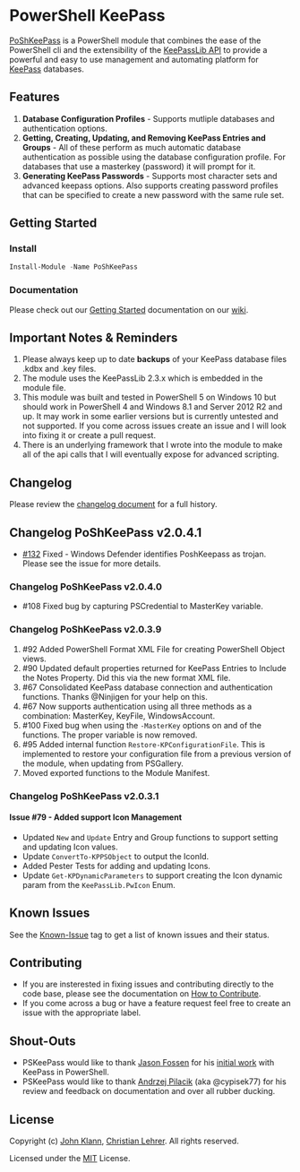 # PowerShell KeePass
[PoShKeePass](https://www.powershellgallery.com/packages/PoShKeePass) is a PowerShell module that combines the ease of the PowerShell cli and the extensibility of the [KeePassLib API](http://keepass.info/help/v2/setup.html) to provide a powerful and easy to use management and automating platform for [KeePass](http://keepass.info/) databases.

## Features
1. **Database Configuration Profiles** - Supports mutliple databases and authentication options.
2. **Getting, Creating, Updating, and Removing KeePass Entries and Groups** - All of these perform as much automatic database authentication as possible using the database configuration profile. For databases that use a masterkey (password) it will prompt for it.
3. **Generating KeePass Passwords** - Supports most character sets and advanced keepass options. Also supports creating password profiles that can be specified to create a new password with the same rule set.

## Getting Started

### Install
```powershell
Install-Module -Name PoShKeePass
```

### Documentation
Please check out our [Getting Started](https://github.com/PSKeePass/PoShKeePass/wiki/Getting-Started) documentation on our [wiki](https://github.com/PSKeePass/PoShKeePass/wiki).

## Important Notes & Reminders
1. Please always keep up to date **backups** of your KeePass database files .kdbx and .key files.
2. The module uses the KeePassLib 2.3.x which is embedded in the module file.
3. This module was built and tested in PowerShell 5 on Windows 10 but should work in PowerShell 4 and Windows 8.1 and Server 2012 R2 and up. It may work in some earlier versions but is currently untested and not supported. If you come across issues create an issue and I will look into fixing it or create a pull request.
4. There is an underlying framework that I wrote into the module to make all of the api calls that I will eventually expose for advanced scripting.

## Changelog
Please review the [changelog document](https://github.com/PSKeePass/PoShKeePass/blob/master/changelog.md) for a full history.

## Changelog PoShKeePass v2.0.4.1
* [#132](https://github.com/PSKeePass/PoShKeePass/issues/132) Fixed - Windows Defender identifies PoshKeepass as trojan. Please see the issue for more details.

### Changelog PoShKeePass v2.0.4.0
* #108 Fixed bug by capturing PSCredential to MasterKey variable.

### Changelog PoShKeePass v2.0.3.9

1. #92 Added PowerShell Format XML File for creating PowerShell Object views.
2. #90 Updated default properties returned for KeePass Entries to Include the Notes Property. Did this via the new format XML file.
3. #67 Consolidated KeePass database connection and authentication functions. Thanks @Ninjigen for your help on this.
4. #67 Now supports authentication using all three methods as a combination: MasterKey, KeyFile, WindowsAccount. 
5. #100 Fixed bug when using the `-MasterKey` options on and of the functions. The proper variable is now removed.
6. #95 Added internal function `Restore-KPConfigurationFile`. This is implemented to restore your configuration file from a previous version of the module, when updating from PSGallery.
7. Moved exported functions to the Module Manifest.

### Changelog PoShKeePass v2.0.3.1

#### Issue #79 - Added support Icon Management
* Updated `New` and `Update` Entry and Group functions to support setting and
updating Icon values.
* Update `ConvertTo-KPPSObject` to output the IconId.
* Added Pester Tests for adding and updating Icons.
* Update `Get-KPDynamicParameters` to support creating the Icon dynamic
param from the `KeePassLib.PwIcon` Enum.

## Known Issues
See the [Known-Issue](https://github.com/PSKeePass/PoShKeePass/issues?q=is%3Aissue+is%3Aopen+label%3AKnown-Issue) tag to get a list of known issues and their status.

## Contributing
* If you are insterested in fixing issues and contributing directly to the code base, please see the documentation on [How to Contribute](https://github.com/PSKeePass/PoShKeePass/blob/master/contribute.md).
* If you come across a bug or have a feature request feel free to create an issue with the appropriate label.

## Shout-Outs
* PSKeePass would like to thank [Jason Fossen](https://github.com/JasonFossen) for his [initial work](https://cyber-defense.sans.org/blog/2015/08/13/powershell-for-keepass-sample-script) with KeePass in PowerShell.
* PSKeePass would like to thank [Andrzej Pilacik](http://www.apdba.com/) (aka @cypisek77) for his review and feedback on documentation and over all rubber ducking.

## License
Copyright (c) [John Klann](https://github.com/jkdba), [Christian Lehrer](https://github.com/chritea). All rights reserved.

Licensed under the [MIT](https://github.com/PSKeePass/PoShKeePass/blob/master/license) License.
